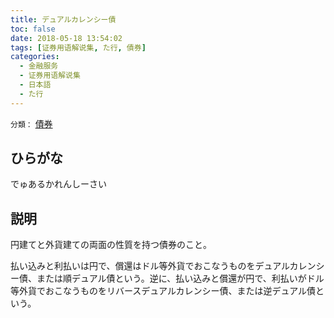 ```yaml
---
title: デュアルカレンシー債
toc: false
date: 2018-05-18 13:54:02
tags: [证券用语解说集, た行, 債券]
categories:
  - 金融服务
  - 证券用语解说集
  - 日本語
  - た行
---
```


`分類：` [債券](/tags/債券/)

## ひらがな

でゅあるかれんしーさい

## 説明

円建てと外貨建ての両面の性質を持つ債券のこと。

払い込みと利払いは円で、償還はドル等外貨でおこなうものをデュアルカレンシー債、または順デュアル債という。逆に、払い込みと償還が円で、利払いがドル等外貨でおこなうものをリバースデュアルカレンシー債、または逆デュアル債という。

